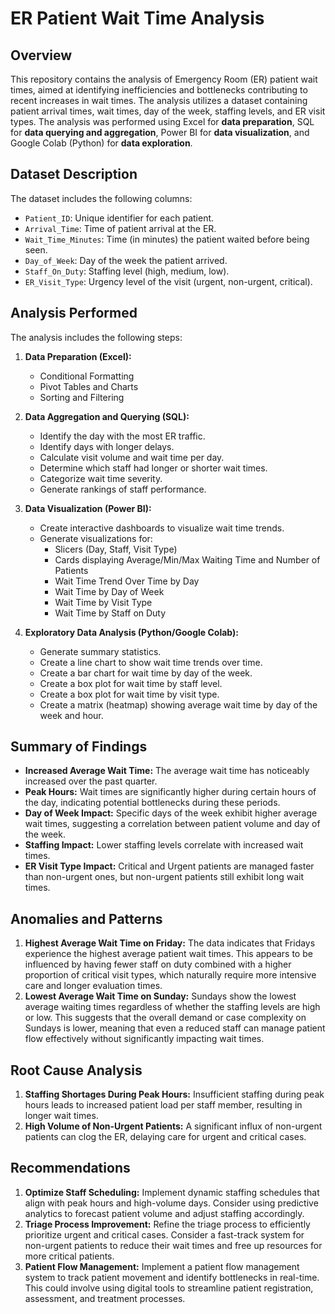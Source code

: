 # ER Patient Wait Time Analysis

## Overview

This repository contains the analysis of Emergency Room (ER) patient wait times, aimed at identifying inefficiencies and bottlenecks contributing to recent increases in wait times. The analysis utilizes a dataset containing patient arrival times, wait times, day of the week, staffing levels, and ER visit types. The analysis was performed using Excel for **data preparation**, SQL for **data querying and aggregation**, Power BI for **data visualization**, and Google Colab (Python) for **data exploration**.

## Dataset Description

The dataset includes the following columns:

-   `Patient_ID`: Unique identifier for each patient.
-   `Arrival_Time`: Time of patient arrival at the ER.
-   `Wait_Time_Minutes`: Time (in minutes) the patient waited before being seen.
-   `Day_of_Week`: Day of the week the patient arrived.
-   `Staff_On_Duty`: Staffing level (high, medium, low).
-   `ER_Visit_Type`: Urgency level of the visit (urgent, non-urgent, critical).

## Analysis Performed

The analysis includes the following steps:

1.  **Data Preparation (Excel):**
    -   Conditional Formatting
    -   Pivot Tables and Charts
    -   Sorting and Filtering

2.  **Data Aggregation and Querying (SQL):**
    -   Identify the day with the most ER traffic.
    -   Identify days with longer delays.
    -   Calculate visit volume and wait time per day.
    -   Determine which staff had longer or shorter wait times.
    -   Categorize wait time severity.
    -   Generate rankings of staff performance.

3.  **Data Visualization (Power BI):**
    -   Create interactive dashboards to visualize wait time trends.
    -   Generate visualizations for:
        -    Slicers (Day, Staff, Visit Type)
        -    Cards displaying Average/Min/Max Waiting Time and Number of Patients
        -    Wait Time Trend Over Time by Day
        -    Wait Time by Day of Week
        -    Wait Time by Visit Type
        -    Wait Time by Staff on Duty

4.  **Exploratory Data Analysis (Python/Google Colab):**
    -   Generate summary statistics.
    -   Create a line chart to show wait time trends over time.
    -   Create a bar chart for wait time by day of the week.
    -   Create a box plot for wait time by staff level.
    -   Create a box plot for wait time by visit type.
    -   Create a matrix (heatmap) showing average wait time by day of the week and hour.

## Summary of Findings

* **Increased Average Wait Time:** The average wait time has noticeably increased over the past quarter.
* **Peak Hours:** Wait times are significantly higher during certain hours of the day, indicating potential bottlenecks during these periods.
* **Day of Week Impact:** Specific days of the week exhibit higher average wait times, suggesting a correlation between patient volume and day of the week.
* **Staffing Impact:** Lower staffing levels correlate with increased wait times.
* **ER Visit Type Impact:** Critical and Urgent patients are managed faster than non-urgent ones, but non-urgent patients still exhibit long wait times.

## Anomalies and Patterns

1.  **Highest Average Wait Time on Friday:**
    The data indicates that Fridays experience the highest average patient wait times. This appears to be influenced by having fewer staff on duty combined with a 
    higher proportion of critical visit types, which naturally require more intensive care and longer evaluation times.
2.  **Lowest Average Wait Time on Sunday:**
    Sundays show the lowest average waiting times regardless of whether the staffing levels are high or low. This suggests that the overall demand or case complexity on 
   Sundays is lower, meaning that even a reduced staff can manage patient flow effectively without significantly impacting wait times.

## Root Cause Analysis

1.  **Staffing Shortages During Peak Hours:** Insufficient staffing during peak hours leads to increased patient load per staff member, resulting in longer wait times.
2.  **High Volume of Non-Urgent Patients:** A significant influx of non-urgent patients can clog the ER, delaying care for urgent and critical cases.

## Recommendations

1.  **Optimize Staff Scheduling:** Implement dynamic staffing schedules that align with peak hours and high-volume days. Consider using predictive analytics to forecast patient volume and adjust staffing accordingly.
2.  **Triage Process Improvement:** Refine the triage process to efficiently prioritize urgent and critical cases. Consider a fast-track system for non-urgent patients to reduce their wait times and free up resources for more critical patients.
3.  **Patient Flow Management:** Implement a patient flow management system to track patient movement and identify bottlenecks in real-time. This could involve using digital tools to streamline patient registration, assessment, and treatment processes.
